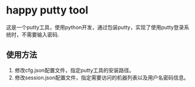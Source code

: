 # happy putty tool
这是一个putty工具，使用python开发，通过包装putty，实现了使用putty登录系统时，不需要输入密码.
## 使用方法
1. 修改cfg.json配置文件，指定putty工具的安装路径。
2. 修改session.json配置文件，指定需要访问的机器列表以及用户名密码信息。
